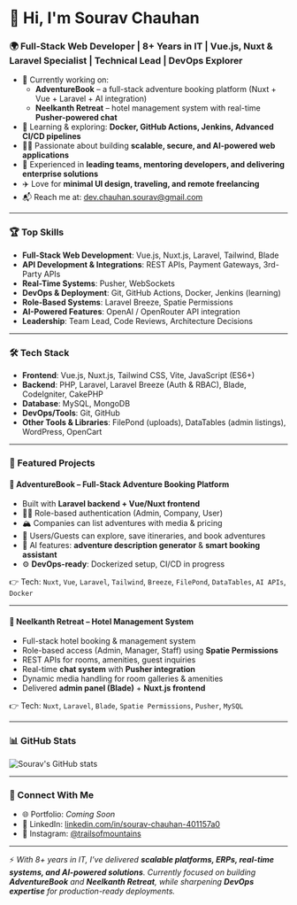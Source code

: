 # 👋 Hi, I'm Sourav Chauhan  

### 🌍 Full-Stack Web Developer | 8+ Years in IT | Vue.js, Nuxt & Laravel Specialist | Technical Lead | DevOps Explorer  

- 🔭 Currently working on:  
  - **AdventureBook** – a full-stack adventure booking platform (Nuxt + Vue + Laravel + AI integration)  
  - **Neelkanth Retreat** – hotel management system with real-time **Pusher-powered chat**  
- 🌱 Learning & exploring: **Docker, GitHub Actions, Jenkins, Advanced CI/CD pipelines**  
- 🧑‍💻 Passionate about building **scalable, secure, and AI-powered web applications**  
- 👥 Experienced in **leading teams, mentoring developers, and delivering enterprise solutions**  
- ✈️ Love for **minimal UI design, traveling, and remote freelancing**  
- 📬 Reach me at: [dev.chauhan.sourav@gmail.com](mailto:dev.chauhan.sourav@gmail.com)  

---

### 🏆 Top Skills  

- **Full-Stack Web Development**: Vue.js, Nuxt.js, Laravel, Tailwind, Blade  
- **API Development & Integrations**: REST APIs, Payment Gateways, 3rd-Party APIs  
- **Real-Time Systems**: Pusher, WebSockets  
- **DevOps & Deployment**: Git, GitHub Actions, Docker, Jenkins (learning)  
- **Role-Based Systems**: Laravel Breeze, Spatie Permissions  
- **AI-Powered Features**: OpenAI / OpenRouter API integration  
- **Leadership**: Team Lead, Code Reviews, Architecture Decisions  

---

### 🛠️ Tech Stack  

- **Frontend**: Vue.js, Nuxt.js, Tailwind CSS, Vite, JavaScript (ES6+)  
- **Backend**: PHP, Laravel, Laravel Breeze (Auth & RBAC), Blade, CodeIgniter, CakePHP  
- **Database**: MySQL, MongoDB  
- **DevOps/Tools**: Git, GitHub
- **Other Tools & Libraries**: FilePond (uploads), DataTables (admin listings), WordPress, OpenCart  

---

### 🚀 Featured Projects  

#### 🌄 AdventureBook – Full-Stack Adventure Booking Platform  
- Built with **Laravel backend + Vue/Nuxt frontend**  
- 🧑‍💼 Role-based authentication (Admin, Company, User)  
- 🏔️ Companies can list adventures with media & pricing  
- 👤 Users/Guests can explore, save itineraries, and book adventures  
- 🤖 AI features: **adventure description generator** & **smart booking assistant**  
- ⚙️ **DevOps-ready**: Dockerized setup, CI/CD in progress  

👉 Tech: `Nuxt`, `Vue`, `Laravel`, `Tailwind`, `Breeze`, `FilePond`, `DataTables`, `AI APIs`, `Docker`  

---

#### 🏨 Neelkanth Retreat – Hotel Management System  
- Full-stack hotel booking & management system  
- Role-based access (Admin, Manager, Staff) using **Spatie Permissions**  
- REST APIs for rooms, amenities, guest inquiries  
- Real-time **chat system** with **Pusher integration**  
- Dynamic media handling for room galleries & amenities  
- Delivered **admin panel (Blade)** + **Nuxt.js frontend**  

👉 Tech: `Nuxt`, `Laravel`, `Blade`, `Spatie Permissions`, `Pusher`, `MySQL`  

---

### 📊 GitHub Stats  
![Sourav's GitHub stats](https://github-readme-stats.vercel.app/api?username=devChauhanSourav&show_icons=true&theme=radical)  

---

### 🔗 Connect With Me  
- 🌐 Portfolio: _Coming Soon_  
- 💼 LinkedIn: [linkedin.com/in/sourav-chauhan-401157a0](https://www.linkedin.com/in/sourav-chauhan-401157a0)  
- 📸 Instagram: [@trailsofmountains](https://instagram.com/trails_of_mountains)  

---

⚡ *With 8+ years in IT, I’ve delivered **scalable platforms, ERPs, real-time systems, and AI-powered solutions**. Currently focused on building **AdventureBook** and **Neelkanth Retreat**, while sharpening **DevOps expertise** for production-ready deployments.*  
